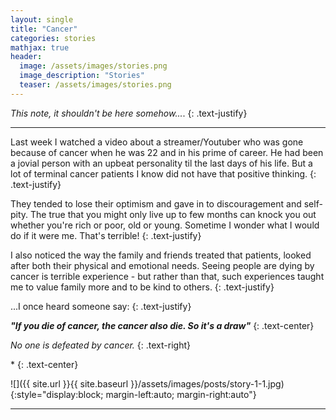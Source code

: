 ```yaml
---
layout: single
title: "Cancer"
categories: stories
mathjax: true
header:
  image: /assets/images/stories.png
  image_description: "Stories"
  teaser: /assets/images/stories.png
---
```


*This note, it shouldn't be here somehow...*.
{: .text-justify}

---

Last week I watched a video about a streamer/Youtuber who was gone because of cancer when he was 22 and in his 
prime of career. He had been a jovial person with an upbeat personality til the last days of his life.
But a lot of terminal cancer patients I know did not have that positive thinking.
{: .text-justify}

They tended to lose their optimism and gave in to discouragement and self-pity. 
The true that you might only live up to few months can knock you out whether you're rich or poor, old or young. 
Sometime I wonder what I would do if it were me. That's terrible!
{: .text-justify}

I also noticed the way the family and friends treated that patients, looked after both their physical and emotional needs.
Seeing people are dying by cancer is terrible experience - but rather than that, such experiences taught me to value 
family more and to be kind to others.
{: .text-justify}

...I once heard someone say:
{: .text-justify}

***"If you die of cancer, the cancer also die. So it's a draw"***
{: .text-center}

*No one is defeated by cancer.*
{: .text-right}

\*
{: .text-center}

![]({{ site.url }}{{ site.baseurl }}/assets/images/posts/story-1-1.jpg){:style="display:block; margin-left:auto; margin-right:auto"}


---